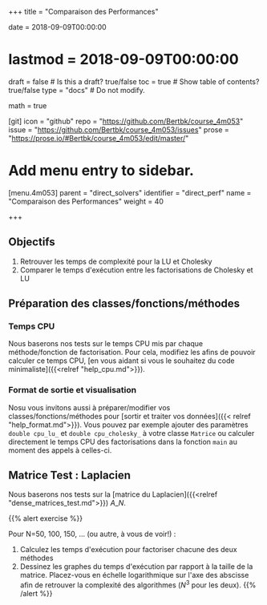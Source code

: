 +++
title = "Comparaison des Performances"

date = 2018-09-09T00:00:00
# lastmod = 2018-09-09T00:00:00

draft = false  # Is this a draft? true/false
toc = true  # Show table of contents? true/false
type = "docs"  # Do not modify.

math = true

[git]
  icon = "github"
  repo = "https://github.com/Bertbk/course_4m053"
  issue = "https://github.com/Bertbk/course_4m053/issues"
  prose = "https://prose.io/#Bertbk/course_4m053/edit/master/"

# Add menu entry to sidebar.
[menu.4m053]
  parent = "direct_solvers"
  identifier = "direct_perf"
  name = "Comparaison des Performances"
  weight = 40

+++

## Objectifs

1. Retrouver les temps de complexité pour la LU et Cholesky
2. Comparer le temps d'exécution entre les factorisations de Cholesky et LU

## Préparation des classes/fonctions/méthodes

### Temps CPU

Nous baserons nos tests sur le temps CPU mis par chaque méthode/fonction de factorisation. Pour cela, modifiez les afins de pouvoir calculer ce temps CPU, [en vous aidant si vous le souhaitez du code minimaliste]({{<relref "help_cpu.md">}}).

### Format de sortie et visualisation

Nosu vous invitons aussi à préparer/modifier vos classes/fonctions/méthodes pour [sortir et traiter vos données]({{< relref "help_format.md">}}). Vous pouvez par exemple ajouter des paramètres `double cpu_lu_` et `double cpu_cholesky_` à votre classe `Matrice` ou calculer directement le temps CPU des factorisations dans la fonction `main` au moment des appels à celles-ci.

## Matrice Test : Laplacien

Nous baserons nos tests sur la [matrice du Laplacien]({{<relref "dense_matrices_test.md">}}) $A\_N$.


{{% alert exercise %}}

Pour N=50, 100, 150, ... (ou autre, à vous de voir!) :

1. Calculez les temps d'exécution pour factoriser chacune des deux méthodes
2. Dessinez les graphes du temps d'exécution par rapport à la taille de la matrice. Placez-vous en échelle logarithmique sur l'axe des abscisse afin de retrouver la complexité des algorithmes ($N^3$ pour les deux).
{{% /alert %}}
